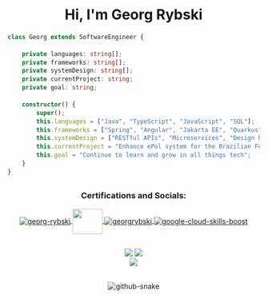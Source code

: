 <h1 align="center">Hi, I'm Georg Rybski</h1>

[//]: # (<h3 align="center">Full Stack Developer, B.Eng Software Engineering Student, B.Pharm Graduate</h3>)

```typescript
class Georg extends SoftwareEngineer {

    private languages: string[];
    private frameworks: string[];
    private systemDesign: string[];
    private currentProject: string;
    private goal: string;

    constructor() {
        super();
        this.languages = ["Java", "TypeScript", "JavaScript", "SQL"];
        this.frameworks = ["Spring", "Angular", "Jakarta EE", "Quarkus"];
        this.systemDesign = ["RESTful APIs", "Microservices", "Design Patterns"];
        this.currentProject = "Enhance ePol system for the Brazilian Federal Police";
        this.goal = "Continue to learn and grow in all things tech";
    }
}
```

##  

<h3 align="center">Certifications and Socials:</h3>
<div align="center">

  <a href="https://linkedin.com/in/georg-rybski" target="_blank">
    <img align="center" src="https://raw.githubusercontent.com/rahuldkjain/github-profile-readme-generator/master/src/images/icons/Social/linked-in-alt.svg" alt="georg-rybski" height="30" width="40" />
  </a>

  <a href="https://www.credly.com/users/georgrybski/badges" target="_blank">
    <img align="center" src="https://info.credly.com/hubfs/Credly%20Atos%20Web%20Assets/Credly%20Logos/Credly_Pearson_Logo_Orange.svg" "credly-badges" height="50" width="60"/>
  </a>
  
  <a href="https://www.hackerrank.com/georgrybski" target="_blank">
    <img align="center" src="https://raw.githubusercontent.com/rahuldkjain/github-profile-readme-generator/master/src/images/icons/Social/hackerrank.svg" alt="georgrybski" height="38" width="50"/>
  </a>
  
  <a href="https://www.cloudskillsboost.google/public_profiles/59991177-da3e-4cc9-8cea-f7c1c824abb1" target="_blank">
    <img align="center"src="https://cdn.jsdelivr.net/gh/devicons/devicon/icons/googlecloud/googlecloud-original.svg" alt="google-cloud-skills-boost" height="43" width="57"/>
  </a>
</div>

##

<div align="center">
  
  <!-- general stats -->
  <picture>
    <source media="(prefers-color-scheme: dark)" srcset="https://github-readme-stats.vercel.app/api?username=georgrybski&show_icons=true&include_all_commits=true&count_private=true&theme=tokyonight&hide_border=true">
    <source media="(prefers-color-scheme: light)" srcset="https://github-readme-stats.vercel.app/api?username=georgrybski&show_icons=true&include_all_commits=true&count_private=true&theme=light">
    <img height="180em" src="https://github-readme-stats.vercel.app/api?username=georgrybski&show_icons=true&include_all_commits=true&count_private=true&theme=light"/>
  </picture>
  
  <!-- streaks -->
  <picture>
    <source media="(prefers-color-scheme: dark)" srcset="https://streak-stats.demolab.com?user=georgrybski&theme=tokyonight&hide_border=true">
    <source media="(prefers-color-scheme: light)" srcset="https://streak-stats.demolab.com?user=georgrybski&theme=light">
    <img height="180em" src="https://streak-stats.demolab.com?user=georgrybski&theme=light"/>
  </picture>

  <br>
  
  <!-- most used languages -->
  <picture>
    <source media="(prefers-color-scheme: dark)" srcset="https://github-readme-stats.vercel.app/api/top-langs/?username=georgrybski&layout=compact&langs_count=6&theme=tokyonight&hide_border=true">
    <source media="(prefers-color-scheme: light)" srcset="https://github-readme-stats.vercel.app/api/top-langs/?username=georgrybski&layout=compact&langs_count=6&theme=light">
    <img height="150em" src="https://github-readme-stats.vercel.app/api/top-langs/?username=georgrybski&layout=compact&langs_count=6&theme=light"/>
  </picture>

</div>
  

[//]: # (<h3 align="center">Find me here:</h3>)

[//]: # (<div align="center">)

[//]: # (  <a href="https://linkedin.com/in/georg-rybski" target="_blank">)

[//]: # (    <img align="center" src="https://raw.githubusercontent.com/rahuldkjain/github-profile-readme-generator/master/src/images/icons/Social/linked-in-alt.svg" alt="georg-rybski" height="30" width="40" />)

[//]: # (  </a>)

[//]: # (</div>)

[//]: # ()
[//]: # (<h3 align="center">Languages and Tools:</h3>)

[//]: # ()
[//]: # (<div align="center">)

[//]: # ()
[//]: # (  <a href="https://www.java.com" target="_blank" rel="noreferrer"> )

[//]: # (    <img src="https://raw.githubusercontent.com/devicons/devicon/master/icons/java/java-original.svg" alt="java" width="40" height="40"/>)

[//]: # (  </a>)

[//]: # (  )
[//]: # (  <a href="https://spring.io/" target="_blank" rel="noreferrer"> )

[//]: # (    <img src="https://www.vectorlogo.zone/logos/springio/springio-icon.svg" alt="spring" width="40" height="40"/> )

[//]: # (  </a> )

[//]: # (  )
[//]: # (  <a href="https://git-scm.com/" target="_blank" rel="noreferrer"> )

[//]: # (    <img src="https://www.vectorlogo.zone/logos/git-scm/git-scm-icon.svg" alt="git" width="40" height="40"/> )

[//]: # (  </a> )

[//]: # (  <a href="https://www.linux.org/" target="_blank" rel="noreferrer"> <img src="https://raw.githubusercontent.com/devicons/devicon/master/icons/linux/linux-original.svg" alt="linux" width="40" height="40"/> </a> )

[//]: # (  )
[//]: # (  <a href="https://www.mysql.com/" target="_blank" rel="noreferrer"> )

[//]: # (    <img src="https://raw.githubusercontent.com/devicons/devicon/master/icons/mysql/mysql-original-wordmark.svg" alt="mysql" width="40" height="40"/> )

[//]: # (  </a> )

[//]: # (  )
[//]: # (  <a href="https://www.postgresql.org" target="_blank" rel="noreferrer"> )

[//]: # (    <img src="https://raw.githubusercontent.com/devicons/devicon/master/icons/postgresql/postgresql-original-wordmark.svg" alt="postgresql" width="40" height="40"/> )

[//]: # (  </a> )

[//]: # (  )
[//]: # (  <a href="https://www.python.org" target="_blank" rel="noreferrer"> )

[//]: # (    <img src="https://raw.githubusercontent.com/devicons/devicon/master/icons/python/python-original.svg" alt="python" width="40" height="40"/> )

[//]: # (  </a> )

[//]: # (  )
[//]: # (  <a href="https://www.selenium.dev" target="_blank" rel="noreferrer"> )

[//]: # (    <img src="https://raw.githubusercontent.com/detain/svg-logos/780f25886640cef088af994181646db2f6b1a3f8/svg/selenium-logo.svg" alt="selenium" width="40" height="40"/> )

[//]: # (  </a> )

[//]: # (  )
[//]: # (  <a href="https://tomcat.apache.org/" target="_blank" rel="noreferrer"> )

[//]: # (    <img src="https://cdn.jsdelivr.net/gh/devicons/devicon/icons/tomcat/tomcat-original-wordmark.svg" alt="tomcat" width="40" height="40"/> )

[//]: # (  </a> )

[//]: # (  )
[//]: # (  <a href="https://cloud.google.com" target="_blank" rel="noreferrer"> )

[//]: # (    <img src="https://www.vectorlogo.zone/logos/google_cloud/google_cloud-icon.svg" alt="gcp" width="40" height="40"/> )

[//]: # (  </a> )

[//]: # (  )
[//]: # (  <a href="https://azure.microsoft.com/en-in/" target="_blank" rel="noreferrer"> )

[//]: # (    <img src="https://www.vectorlogo.zone/logos/microsoft_azure/microsoft_azure-icon.svg" alt="azure" width="40" height="40"/> )

[//]: # (  </a>)

[//]: # (  )
[//]: # (</div>)

##


<!-- snake animation -->
<div align="center">
<picture>
  <source media="(prefers-color-scheme: dark)" srcset="https://github.com/georgrybski/georgrybski/blob/output/github-contribution-grid-snake-dark-custom.svg">
  <source media="(prefers-color-scheme: light)" srcset="https://github.com/georgrybski/georgrybski/blob/output/github-contribution-grid-snake.svg">
  <img alt="github-snake" src="https://github.com/georgrybski/georgrybski/blob/output/github-contribution-grid-snake-dark.svg"/>
</picture>
</div>
